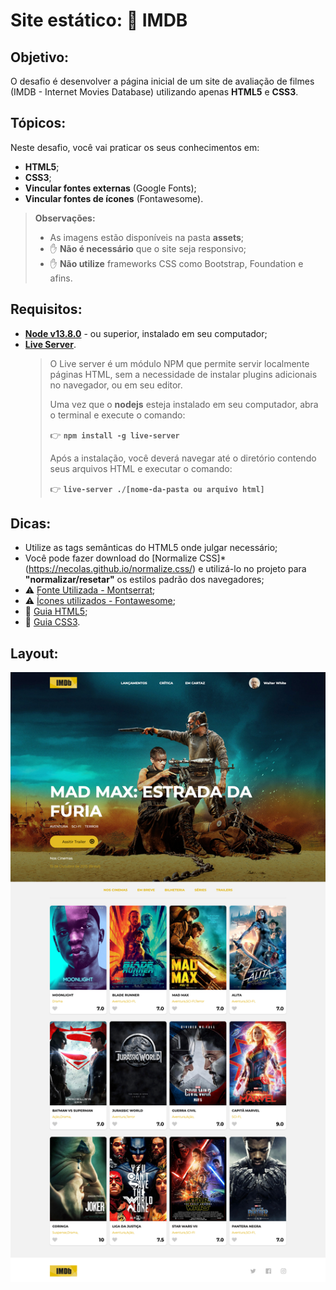 # Site estático: 🎥 IMDB

## Objetivo:

O desafio é desenvolver a página inicial de um site de avaliação de filmes (IMDB - Internet Movies Database) utilizando apenas **HTML5** e **CSS3**.

## Tópicos:

Neste desafio, você vai praticar os seus conhecimentos em:

- **HTML5**;
- **CSS3**;
- **Vincular fontes externas** (Google Fonts);
- **Vincular fontes de ícones** (Fontawesome).

> **Observações:**
>
> - As imagens estão disponíveis na pasta **assets**;
> - ✋ **Não é necessário** que o site seja responsivo;
> - ✋ **Não utilize** frameworks CSS como Bootstrap, Foundation e afins.

## Requisitos:

- **[Node v13.8.0](https://nodejs.org/en/)** - ou superior, instalado em seu computador;
- **[Live Server](https://www.npmjs.com/package/live-server)**.
  ​
  > O Live server é um módulo NPM que permite servir localmente páginas HTML, sem a necessidade de instalar plugins adicionais no navegador, ou em seu editor.
  >
  > Uma vez que o **nodejs** esteja instalado em seu computador, abra o terminal e execute o comando:
  >
  > 👉 **`npm install -g live-server`**
  >
  > Após a instalação, você deverá navegar até o diretório contendo seus arquivos HTML e executar o comando:
  >
  > 👉 **`live-server ./[nome-da-pasta ou arquivo html]`**

## Dicas:

- Utilize as tags semânticas do HTML5 onde julgar necessário;
- Você pode fazer download do [Normalize CSS]\* (https://necolas.github.io/normalize.css/) e utilizá-lo no projeto para **"normalizar/resetar"** os estilos padrão dos navegadores;
- ⚠️ [Fonte Utilizada - Montserrat](https://fonts.google.com/specimen/Montserrat);
- ⚠️ [Ícones utilizados - Fontawesome](https://fonts.google.com/specimen/Montserrat);
- 📜 [Guia HTML5](https://www.w3c.br/pub/Cursos/CursoHTML5/html5-web.pdf);
- 📜 [Guia CSS3](https://www.w3c.br/pub/Materiais/PublicacoesW3C/guia-css-w3cbr.pdf).

## Layout:

![](./preview.png)
